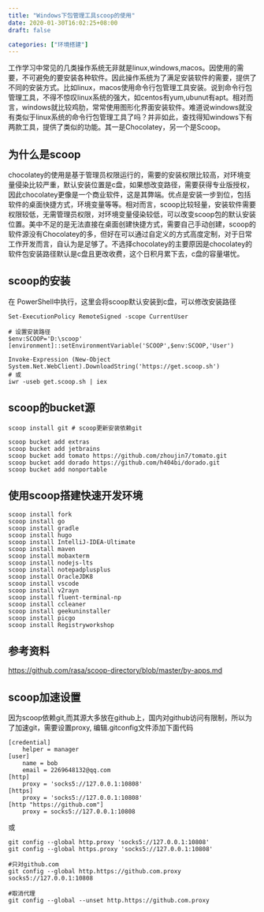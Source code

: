 ```yaml
---
title: "Windows下包管理工具scoop的使用"
date: 2020-01-30T16:02:25+08:00
draft: false

categories: ["环境搭建"]  
---
```

工作学习中常见的几类操作系统无非就是linux,windows,macos。因使用的需要，不可避免的要安装各种软件。因此操作系统为了满足安装软件的需要，提供了不同的安装方式。比如linux，macos使用命令行包管理工具安装。说到命令行包管理工具，不得不惊叹linux系统的强大，如centos有yum,ubunut有apt。相对而言，windows就比较鸡肋，常常使用图形化界面安装软件。难道说windows就没有类似于linux系统的命令行包管理工具了吗？并非如此，查找得知windows下有两款工具，提供了类似的功能。其一是Chocolatey，另一个是Scoop。
<!--more-->
## 为什么是scoop
chocolatey的使用是基于管理员权限运行的，需要的安装权限比较高，对环境变量侵染比较严重，默认安装位置是c盘，如果想改变路径，需要获得专业版授权，因此chocolatey更像是一个商业软件，这是其弊端。优点是安装一步到位，包括软件的桌面快捷方式，环境变量等等。相对而言，scoop比较轻量，安装软件需要权限较低，无需管理员权限，对环境变量侵染较低，可以改变scoop包的默认安装位置。美中不足的是无法直接在桌面创建快捷方式，需要自己手动创建，scoop的软件源没有Chocolatey的多，但好在可以通过自定义的方式高度定制，对于日常工作开发而言，自认为是足够了。不选择chocolatey的主要原因是chocolatey的软件包安装路径默认是c盘且更改收费，这个日积月累下去，c盘的容量堪忧。

## scoop的安装

在 PowerShell中执行，这里会将scoop默认安装到c盘，可以修改安装路径
```shell
Set-ExecutionPolicy RemoteSigned -scope CurrentUser

# 设置安装路径
$env:SCOOP='D:\scoop'
[environment]::setEnvironmentVariable('SCOOP',$env:SCOOP,'User')

Invoke-Expression (New-Object System.Net.WebClient).DownloadString('https://get.scoop.sh')
# 或
iwr -useb get.scoop.sh | iex
```

## scoop的bucket源

```shell
scoop install git # scoop更新安装依赖git

scoop bucket add extras
scoop bucket add jetbrains
scoop bucket add tomato https://github.com/zhoujin7/tomato.git
scoop bucket add dorado https://github.com/h404bi/dorado.git
scoop bucket add nonportable
```
## 使用scoop搭建快速开发环境

```shell
scoop install fork
scoop install go
scoop install gradle
scoop install hugo
scoop install IntelliJ-IDEA-Ultimate
scoop install maven 
scoop install mobaxterm
scoop install nodejs-lts
scoop install notepadplusplus
scoop install OracleJDK8
scoop install vscode
scoop install v2rayn
scoop install fluent-terminal-np
scoop install ccleaner
scoop install geekuninstaller
scoop install picgo
scoop install Registryworkshop
```

## 参考资料
https://github.com/rasa/scoop-directory/blob/master/by-apps.md

## scoop加速设置
因为scoop依赖git,而其源大多放在github上，国内对github访问有限制，所以为了加速git，需要设置proxy,
编辑.gitconfig文件添加下面代码
```shell script
[credential]
	helper = manager
[user]
	name = bob
	email = 2269648132@qq.com
[http]
	proxy = 'socks5://127.0.0.1:10808'
[https]
	proxy = 'socks5://127.0.0.1:10808'
[http "https://github.com"]
	proxy = socks5://127.0.0.1:10808

```
或
```shell script
git config --global http.proxy 'socks5://127.0.0.1:10808'
git config --global https.proxy 'socks5://127.0.0.1:10808'

#只对github.com
git config --global http.https://github.com.proxy socks5://127.0.0.1:10808

#取消代理
git config --global --unset http.https://github.com.proxy

```
